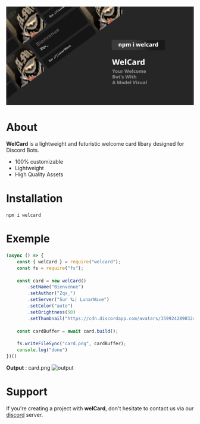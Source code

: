 ![](https://github.com/ZqxDev/WelCard/blob/main/assets/Welcard.png)

# About

**WelCard** is a lightweight and futuristic welcome card libary designed for Discord Bots.

- 100% customizable
- Lightweight
- High Quality Assets

# Installation
```
npm i welcard
```

# Exemple
```js
(async () => {
    const { welCard } = require("welcard");
    const fs = require("fs");

    const card = new welCard()
        .setName("Bienvenue")
        .setAuthor("Zqx_")
        .setServer("Sur 🪐| LunarWave")
        .setColor("auto")
        .setBrightness(50)
        .setThumbnail("https://cdn.discordapp.com/avatars/359924289832484865/dae79e262689070227d7ee2c72b20ae9.png?size=4096")
       
    const cardBuffer = await card.build();

    fs.writeFileSync("card.png", cardBuffer);
    console.log("done")
})()
```

**Output** : card.png
![output](https://raw.githubusercontent.com/ZqxDev/musicard/main/assets/example.png)

# Support
If you're creating a project with **welCard**, don't hesitate to contact us via our [discord]() server.
